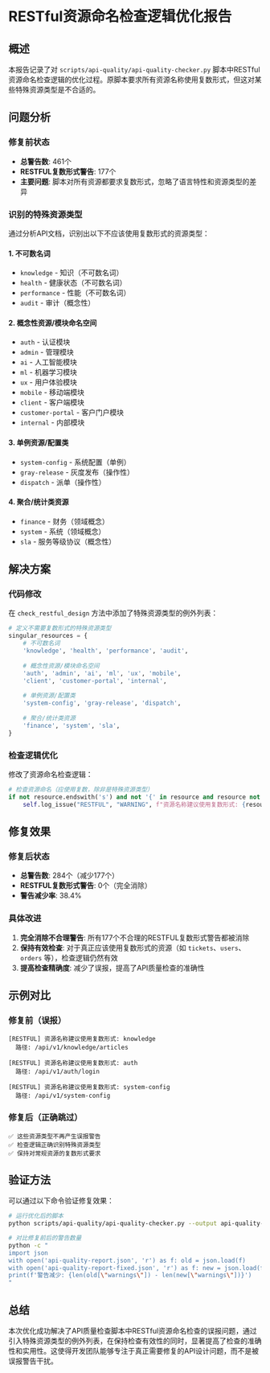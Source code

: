 # RESTful资源命名检查逻辑优化报告

## 概述

本报告记录了对 `scripts/api-quality/api-quality-checker.py` 脚本中RESTful资源命名检查逻辑的优化过程。原脚本要求所有资源名称使用复数形式，但这对某些特殊资源类型是不合适的。

## 问题分析

### 修复前状态
- **总警告数**: 461个
- **RESTFUL复数形式警告**: 177个
- **主要问题**: 脚本对所有资源都要求复数形式，忽略了语言特性和资源类型的差异

### 识别的特殊资源类型

通过分析API文档，识别出以下不应该使用复数形式的资源类型：

#### 1. 不可数名词
- `knowledge` - 知识（不可数名词）
- `health` - 健康状态（不可数名词）
- `performance` - 性能（不可数名词）
- `audit` - 审计（概念性）

#### 2. 概念性资源/模块命名空间
- `auth` - 认证模块
- `admin` - 管理模块
- `ai` - 人工智能模块
- `ml` - 机器学习模块
- `ux` - 用户体验模块
- `mobile` - 移动端模块
- `client` - 客户端模块
- `customer-portal` - 客户门户模块
- `internal` - 内部模块

#### 3. 单例资源/配置类
- `system-config` - 系统配置（单例）
- `gray-release` - 灰度发布（操作性）
- `dispatch` - 派单（操作性）

#### 4. 聚合/统计类资源
- `finance` - 财务（领域概念）
- `system` - 系统（领域概念）
- `sla` - 服务等级协议（概念性）

## 解决方案

### 代码修改

在 `check_restful_design` 方法中添加了特殊资源类型的例外列表：

```python
# 定义不需要复数形式的特殊资源类型
singular_resources = {
    # 不可数名词
    'knowledge', 'health', 'performance', 'audit',
    
    # 概念性资源/模块命名空间
    'auth', 'admin', 'ai', 'ml', 'ux', 'mobile', 
    'client', 'customer-portal', 'internal',
    
    # 单例资源/配置类
    'system-config', 'gray-release', 'dispatch',
    
    # 聚合/统计类资源
    'finance', 'system', 'sla',
}
```

### 检查逻辑优化

修改了资源命名检查逻辑：

```python
# 检查资源命名（应使用复数，除非是特殊资源类型）
if not resource.endswith('s') and not '{' in resource and resource not in singular_resources:
    self.log_issue("RESTFUL", "WARNING", f"资源名称建议使用复数形式: {resource}", file_path, path)
```

## 修复效果

### 修复后状态
- **总警告数**: 284个（减少177个）
- **RESTFUL复数形式警告**: 0个（完全消除）
- **警告减少率**: 38.4%

### 具体改进

1. **完全消除不合理警告**: 所有177个不合理的RESTFUL复数形式警告都被消除
2. **保持有效检查**: 对于真正应该使用复数形式的资源（如 `tickets`、`users`、`orders` 等），检查逻辑仍然有效
3. **提高检查精确度**: 减少了误报，提高了API质量检查的准确性

## 示例对比

### 修复前（误报）
```
[RESTFUL] 资源名称建议使用复数形式: knowledge
  路径: /api/v1/knowledge/articles

[RESTFUL] 资源名称建议使用复数形式: auth  
  路径: /api/v1/auth/login

[RESTFUL] 资源名称建议使用复数形式: system-config
  路径: /api/v1/system-config
```

### 修复后（正确跳过）
```
✅ 这些资源类型不再产生误报警告
✅ 检查逻辑正确识别特殊资源类型
✅ 保持对常规资源的复数形式要求
```

## 验证方法

可以通过以下命令验证修复效果：

```bash
# 运行优化后的脚本
python scripts/api-quality/api-quality-checker.py --output api-quality-report-fixed.json

# 对比修复前后的警告数量
python -c "
import json
with open('api-quality-report.json', 'r') as f: old = json.load(f)
with open('api-quality-report-fixed.json', 'r') as f: new = json.load(f)
print(f'警告减少: {len(old[\"warnings\"]) - len(new[\"warnings\"])}')
"
```

## 总结

本次优化成功解决了API质量检查脚本中RESTful资源命名检查的误报问题，通过引入特殊资源类型的例外列表，在保持检查有效性的同时，显著提高了检查的准确性和实用性。这使得开发团队能够专注于真正需要修复的API设计问题，而不是被误报警告干扰。
